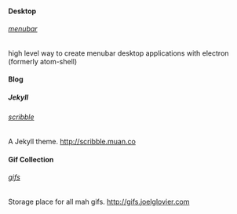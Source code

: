 #### Desktop

###### [menubar](https://github.com/maxogden/menubar)
high level way to create menubar desktop applications with electron (formerly atom-shell)

#### Blog

##### Jekyll

###### [scribble](https://github.com/muan/scribble)
A Jekyll theme. http://scribble.muan.co

#### Gif Collection

###### [gifs](https://github.com/jglovier/gifs)
Storage place for all mah gifs. http://gifs.joelglovier.com
